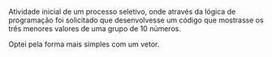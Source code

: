 Atividade inicial de um processo seletivo, onde através da lógica de programação foi solicitado que desenvolvesse um código que mostrasse os três menores valores de uma grupo de 10 números.

Optei pela forma mais simples com um vetor.
